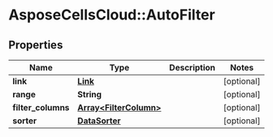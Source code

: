 # AsposeCellsCloud::AutoFilter

## Properties
Name | Type | Description | Notes
------------ | ------------- | ------------- | -------------
**link** | [**Link**](Link.md) |  | [optional] 
**range** | **String** |  | [optional] 
**filter_columns** | [**Array&lt;FilterColumn&gt;**](FilterColumn.md) |  | [optional] 
**sorter** | [**DataSorter**](DataSorter.md) |  | [optional] 


